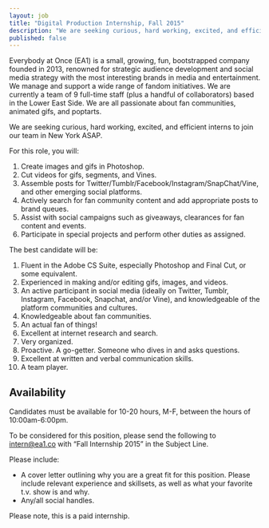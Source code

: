 ```yaml
---
layout: job
title: "Digital Production Internship, Fall 2015"
description: "We are seeking curious, hard working, excited, and efficient interns to join our team in New York ASAP"
published: false
---
```


Everybody at Once (EA1) is a small, growing, fun, bootstrapped company founded in 2013, renowned for strategic audience development and social media strategy with the most interesting brands in media and entertainment. We manage and support a wide range of fandom initiatives. We are currently a team of 9 full-time staff (plus a handful of collaborators) based in the Lower East Side. We are all passionate about fan communities, animated gifs, and poptarts.

We are seeking curious, hard working, excited, and efficient interns to join our team in New York ASAP.

For this role, you will:

1. Create images and gifs in Photoshop.
2. Cut videos for gifs, segments, and Vines.
3. Assemble posts for Twitter/Tumblr/Facebook/Instagram/SnapChat/Vine, and other emerging social platforms.
4. Actively search for fan community content and add appropriate posts to brand queues.
5. Assist with social campaigns such as giveaways, clearances for fan content and events. 
6. Participate in special projects and perform other duties as assigned.

The best candidate will be:

1. Fluent in the Adobe CS Suite, especially Photoshop and Final Cut, or some equivalent.
2. Experienced in making and/or editing gifs, images, and videos.
3. An active participant in social media (ideally on Twitter, Tumblr, Instagram, Facebook, Snapchat, and/or Vine), and knowledgeable of the platform communities and cultures.
4. Knowledgeable about fan communities.
5. An actual fan of things!
6. Excellent at internet research and search.
7. Very organized.
8. Proactive. A go-getter. Someone who dives in and asks questions.
9. Excellent at written and verbal communication skills. 
10. A team player.

## Availability

Candidates must be available for 10-20 hours, M-F, between the hours of 10:00am-6:00pm.

To be considered for this position, please send the following to [intern@ea1.co](mailto:intern@ea1.co) with “Fall Internship 2015” in the Subject Line.

Please include:
- A cover letter outlining why you are a great fit for this position. Please include relevant experience and skillsets, as well as what your favorite t.v. show is and why. 
- Any/all social handles.

Please note, this is a paid internship.
